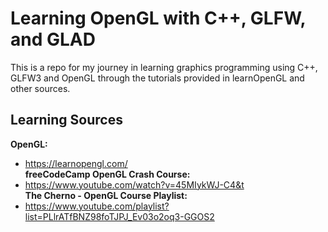 # Learning OpenGL with C++, GLFW, and GLAD

This is a repo for my journey in learning graphics programming using
C++, GLFW3 and OpenGL through the tutorials provided in learnOpenGL and
other sources.

## Learning Sources
**OpenGL:**
 - https://learnopengl.com/<br />
**freeCodeCamp OpenGL Crash Course:**
 - https://www.youtube.com/watch?v=45MIykWJ-C4&t<br />
**The Cherno - OpenGL Course Playlist:**<br />
 - https://www.youtube.com/playlist?list=PLlrATfBNZ98foTJPJ_Ev03o2oq3-GGOS2<br />
